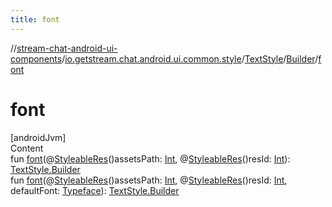 ```yaml
---
title: font
---
```

//[stream-chat-android-ui-components](../../../../index.md)/[io.getstream.chat.android.ui.common.style](../../index.md)/[TextStyle](../index.md)/[Builder](index.md)/[font](font.md)



# font  
[androidJvm]  
Content  
fun [font](font.md)(@[StyleableRes](https://developer.android.com/reference/kotlin/androidx/annotation/StyleableRes.html)()assetsPath: [Int](https://kotlinlang.org/api/latest/jvm/stdlib/kotlin/-int/index.html), @[StyleableRes](https://developer.android.com/reference/kotlin/androidx/annotation/StyleableRes.html)()resId: [Int](https://kotlinlang.org/api/latest/jvm/stdlib/kotlin/-int/index.html)): [TextStyle.Builder](index.md)  
fun [font](font.md)(@[StyleableRes](https://developer.android.com/reference/kotlin/androidx/annotation/StyleableRes.html)()assetsPath: [Int](https://kotlinlang.org/api/latest/jvm/stdlib/kotlin/-int/index.html), @[StyleableRes](https://developer.android.com/reference/kotlin/androidx/annotation/StyleableRes.html)()resId: [Int](https://kotlinlang.org/api/latest/jvm/stdlib/kotlin/-int/index.html), defaultFont: [Typeface](https://developer.android.com/reference/kotlin/android/graphics/Typeface.html)): [TextStyle.Builder](index.md)  



